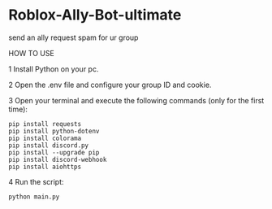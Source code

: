 # Roblox-Ally-Bot-ultimate
send an ally request spam for ur group

HOW TO USE

1 Install Python on your pc.

2 Open the .env file and configure your group ID and cookie.

3 Open your terminal and execute the following commands (only for the first time):

	pip install requests
	pip install python-dotenv
	pip install colorama
	pip install discord.py
 	pip install --upgrade pip
	pip install discord-webhook
	pip install aiohttps

4 Run the script:

	python main.py

